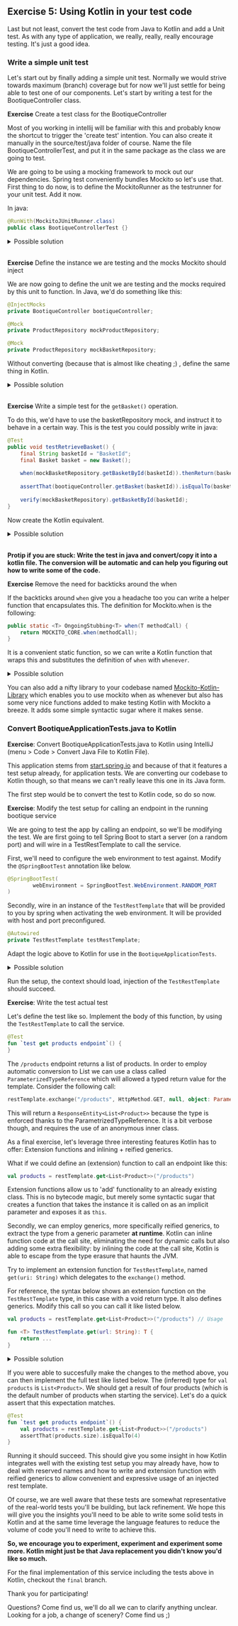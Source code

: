 ## Exercise 5: Using Kotlin in your test code

Last but not least, convert the test code from Java to Kotlin and add a Unit test. As with any type
of application, we really, really, really encourage testing. It's just a good idea.

### Write a simple unit test

Let's start out by finally adding a simple unit test. Normally we would strive towards maximum (branch)
coverage but for now we'll just settle for being able to test one of our components. Let's start by
writing a test for the BootiqueController class.

**Exercise** Create a test class for the BootiqueController

Most of you working in intellij will be familiar with this and probably know the shortcut
to trigger the 'create test' intention. You can also create it manually in the source/test/java
folder of course. Name the file BootiqueControllerTest, and put it in the same package as the
class we are going to test.

We are going to be using a mocking framework to mock out our dependencies. Spring test 
conveniently bundles Mockito so let's use that. First thing to do now, is to define the 
MockitoRunner as the testrunner for your unit test. Add it now.

In java:

```java
@RunWith(MockitoJUnitRunner.class)
public class BootiqueControllerTest {}
```

<details>
<summary>Possible solution</summary>

In Kotlin we can refer to classes with the double colon notation: `MockitoJUnitRunner::class`

```kotlin
@RunWith(MockitoJUnitRunner::class)
class BootiqueControllerTest
```
</details>
<br>

**Exercise** Define the instance we are testing and the mocks Mockito should inject

We are now going to define the unit we are testing and the mocks required by this unit
to function. In Java, we'd do something like this:

```java
@InjectMocks
private BootiqueController bootiqueController;

@Mock
private ProductRepository mockProductRepository;

@Mock
private ProductRepository mockBasketRepository;
```

Without converting (because that is almost like cheating ;) , define the same thing in Kotlin.

<details>
<summary>Possible solution</summary>

This is something interesting. Kotlin has a typesystem that by default does not allow undefined 
values. This means we need to work around the fact that we cannot initialize the tested class
and mocks at compile time -- we do this at runtime.

Kotlin defines a simple way to do this, by leveraging the lateinit keyword. This keyword
can also be used for property/field injection at runtime (although you should probably avoid
doing that anyway).

When using lateinit you logically have to specify the target type for the variable, as this
can not be inferred.

```kotlin
@InjectMocks
private lateinit var bootiqueController: BootiqueController

@Mock
private lateinit var mockBasketRepository: BasketRepository

@Mock
private lateinit var mockProductRepository: ProductRepository
```
</details>
<br>

**Exercise** Write a simple test for the `getBasket()` operation.

To do this, we'd have to use the basketRepository mock, and instruct it to behave in a certain
way. This is the test you could possibly write in java:

```java
@Test
public void testRetrieveBasket() {
    final String basketId = "BasketId";
    final Basket basket = new Basket();
    
    when(mockBasketRepository.getBasketById(basketId)).thenReturn(basket);
    
    assertThat(bootiqueController.getBasket(basketId)).isEqualTo(basket);
    
    verify(mockBasketRepository).getBasketById(basketId);
}
```

Now create the Kotlin equivalent.

<details>
<summary>Possible solution</summary>

The code is not that different from the Java, but there's catch! In Kotlin `when` is a keyword!
Luckily, this was anticipated so in Kotlin we can still use function calls with backticks 
around them. Besides this, it's all the same.

Another interesting possibility is that Kotlin allows you to use whitespace in function names,
as long as you use backticks around them. This allows you to write more expressive test method
names.

```kotlin
@Test
fun `test retrieving basket functionality`() {
    val basketId = "BasketId"
    val basket = Basket()
    
    `when`(mockBasketRepository.getBasketById(basketId)).thenReturn(basket)
    
    assertThat(bootiqueController.getBasket(basketId)).isEqualTo(basket)
    
    verify(mockBasketRepository).getBasketById(basketId)
}
```
</details>
<br>

**Protip if you are stuck: Write the test in java and convert/copy it into a kotlin file. The conversion
will be automatic and can help you figuring out how to write some of the code.** 

**Exercise** Remove the need for backticks around the when

If the backticks around `when` give you a headache too you can write a helper function that encapsulates 
this. The definition for Mockito.when is the following:

```java
public static <T> OngoingStubbing<T> when(T methodCall) {
    return MOCKITO_CORE.when(methodCall);
}
``` 

It is a convenient static function, so we can write a Kotlin function that wraps this and substitutes the
definition of `when` with `whenever`.

<details>
<summary>Possible solution</summary>

Here's the Kotlin code for that, you could add it to the test sources for convenient usage.

```kotlin
fun <T> whenever(methodCall: T): OngoingStubbing<T> {
    return Mockito.`when`(methodCall) // Delegate to escaped when
}

// Usage
whenever(mockBasketRepository.getBasketById(basketId)).thenReturn(basket)
```
</details>

You can also add a nifty library to your codebase named [Mockito-Kotlin-Library](https://github.com/nhaarman/mockito-kotlin)
which enables you to use mockito when as whenever but also has some very nice functions added to make
testing Kotlin with Mockito a breeze. It adds some simple syntactic sugar where it makes sense.

### Convert BootiqueApplicationTests.java to Kotlin

**Exercise**: Convert BootiqueApplicationTests.java to Kotlin using IntelliJ (menu > Code > Convert Java File to Kotlin File).

This application stems from [start.spring.io](http://start.spring.io) and because of that it features a
test setup already, for application tests. We are converting our codebase to Kotlin though, so that means
we can't really leave this one in its Java form. 

The first step would be to convert the test to Kotlin code, so do so now.

**Exercise**: Modify the test setup for calling an endpoint in the running bootique service

We are going to test the app by calling an endpoint, so we'll be modifying the test. We are first going to tell Spring Boot to start a server (on a random port)
and will wire in a TestRestTemplate to call the service.

First, we'll need to configure the web environment to test against. Modify the `@SpringBootTest`
annotation like below.

```java
@SpringBootTest(
        webEnvironment = SpringBootTest.WebEnvironment.RANDOM_PORT
)
```

Secondly, wire in an instance of the `TestRestTemplate` that will be provided to you by spring
when activating the web environment. It will be provided with host and port preconfigured.

```java
@Autowired
private TestRestTemplate testRestTemplate;
```

Adapt the logic above to Kotlin for use in the `BootiqueApplicationTests`.

<details>
<summary>Possible solution</summary>

Here's the Kotlin implementation for this:

```kotlin
@SpringBootTest(
        webEnvironment = SpringBootTest.WebEnvironment.RANDOM_PORT
)
class BootiqueApplicationTest {

    @Autowired
    private lateinit var restTemplate: TestRestTemplate 
```
</details>

Run the setup, the context should load, injection of the `TestRestTemplate` should succeed.

**Exercise**: Write the test actual test

Let's define the test like so. Implement the body of this function, by using the `TestRestTemplate` 
to call the service.

```kotlin
@Test
fun `test get products endpoint`() {
}
```

The `/products` endpoint returns a list of products. In order to employ automatic conversion
to List<Product> we can use a class called `ParameterizedTypeReference` which will allowed a 
typed return value for the template. Consider the following call:

```kotlin
restTemplate.exchange("/products", HttpMethod.GET, null, object: ParameterizedTypeReference<List<Product>>() {})
```

This will return a `ResponseEntity<List<Product>>` because the type is enforced thanks to the ParametrizedTypeReference. It is a bit verbose though, and requires the use of an anonymous inner class.

As a final exercise, let's leverage three interesting features Kotlin has to offer: Extension functions and inlining + reified generics.

What if we could define an (extension) function to call an endpoint like this:

```kotlin
val products = restTemplate.get<List<Product>>("/products")
```

Extension functions allow us to 'add' functionality to an already existing class. This is no
bytecode magic, but merely some syntactic sugar that creates a function that takes the instance
it is called on as an implicit parameter and exposes it as `this`.

Secondly, we can employ generics, more specifically reified generics, to extract the type from
a generic parameter **at runtime**. Kotlin can inline function code at the call site, eliminating
the need for dynamic calls but also adding some extra flexibility: by inlining the code at the
call site, Kotlin is able to escape from the type erasure that haunts the JVM.

Try to implement an extension function for `TestRestTemplate`, named `get(uri: String)` which
delegates to the `exchange()` method.

For reference, the syntax below shows an extension function on the `TestRestTemplate` type, 
in this case with a void return type. It also defines generics. Modify this call so you can 
call it like listed below.

```kotlin
val products = restTemplate.get<List<Product>>("/products") // Usage

fun <T> TestRestTemplate.get(url: String): T {
    return ...
}
``` 

<details>
<summary>Possible solution</summary>

There are two main modifications required to the method to use reified generics. One is defining
the method to be inlined. You cannot reify generics without inlining, due to JVM type erasure.
We need to apply the `inline` keyword to the function.

Secondly, we need to add the `reified` keyword in the generic declaration, to define our 
intent to reify the generic type.

Having done this, we can now refer to the generic type as usual, but we can also extract the
type at runtime, which means we can actually use `T::class.java` to get the runtime type of 
the class!

Putting it all together, we can now conveniently call get with just the url path, and the
specified generic type, like this: `restTemplate.get<List<Product>>("/products")`. Because
of the reified generics we can use `ParameterizedTypeReference.forType<T>(T::class.java)` 
eliminating the need for an anonymous inner class.

```kotlin
inline fun <reified T> TestRestTemplate.get(url: String): T = this.exchange(
        url, HttpMethod.GET, null, ParameterizedTypeReference.forType<T>(T::class.java)
).body
```
</details> 

If you were able to succesfully make the changes to the method above, you can then implement
the full test like listed below. The (inferred) type for `val products` is `List<Product>`. We should get a result of four products (which is the default number of products when starting the service). Let's do a quick assert that this expectation matches.

```kotlin
@Test
fun `test get products endpoint`() {
    val products = restTemplate.get<List<Product>>("/products")
    assertThat(products.size).isEqualTo(4)
}
```

Running it should succeed. This should give you some insight in how Kotlin integrates well with
the existing test setup you may already have, how to deal with reserved names and how to write
and extension function with reified generics to allow convenient and expressive usage of an 
injected rest template.

Of course, we are well aware that these tests are somewhat representative of the real-world tests you'll be building, but lack refinement. We hope this will give you the insights you'll need to be able to write some solid tests in Kotlin and at the same time leverage the language features to reduce the volume of code you'll need to write to achieve this.

**So, we encourage you to experiment, experiment and experiment some more. Kotlin might just be that Java replacement you didn't know you'd like so much.**

For the final implementation of this service including the tests above in Kotlin, checkout the `final` branch.

Thank you for participating! 

Questions? Come find us, we'll do all we can to clarify anything unclear. 
Looking for a job, a change of scenery? Come find us ;)
